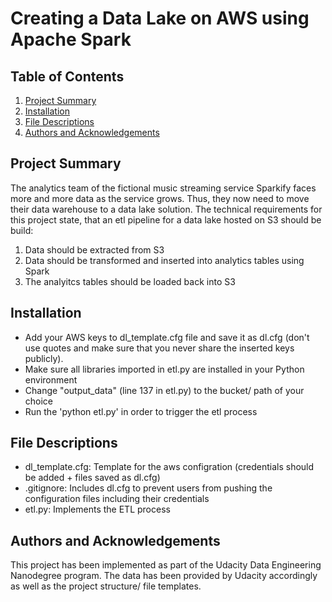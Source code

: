 # Creating a Data Lake on AWS using Apache Spark

## Table of Contents
1. [Project Summary](#Project-Sumary)
2. [Installation](#Installation)
3. [File Descriptions](#File-Descriptions)
4. [Authors and Acknowledgements](#Authors-Acknowledgements)

## Project Summary <a name="Project-Sumary"></a>
The analytics team of the fictional music streaming service Sparkify faces more and more data as the service grows.
Thus, they now need to move their data warehouse to a data lake solution.
The technical requirements for this project state, that an etl pipeline for a data lake hosted on S3 should be build:
1. Data should be extracted from S3
2. Data should be transformed and inserted into analytics tables using Spark
3. The analyitcs tables should be loaded back into S3

## Installation <a name="Installation"></a>
* Add your AWS keys to dl_template.cfg file and save it as dl.cfg (don't use quotes and make sure that you never share the inserted keys publicly).
* Make sure all libraries imported in etl.py are installed in your Python environment
* Change "output_data" (line 137 in etl.py) to the bucket/ path of your choice
* Run the 'python etl.py' in order to trigger the etl process

## File Descriptions <a name="File-Descriptions"></a>
* dl_template.cfg: Template for the aws configration (credentials should be added + files saved as dl.cfg)
* .gitignore: Includes dl.cfg to prevent users from pushing the configuration files including their credentials
* etl.py: Implements the ETL process

## Authors and Acknowledgements <a name="Authors-Acknowledgements"></a>
This project has been implemented as part of the Udacity Data Engineering Nanodegree program. The data has been provided by Udacity accordingly as well as the project structure/ file templates.
